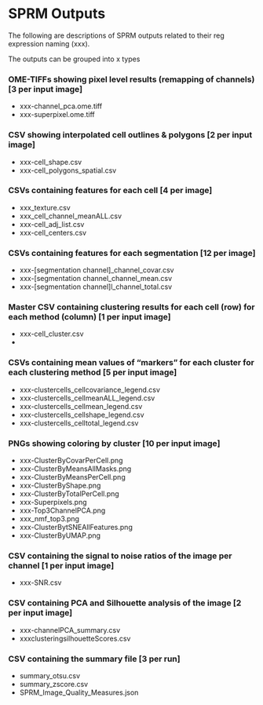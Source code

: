 # SPRM Outputs

The following are descriptions of SPRM outputs related to their reg expression naming (xxx).

The outputs can be grouped into x types

### OME-TIFFs showing pixel level results (remapping of channels) [3 per input image]

- xxx-channel_pca.ome.tiff
- xxx-superpixel.ome.tiff

### CSV showing interpolated cell outlines & polygons [2 per input image]
 - xxx-cell_shape.csv
 - xxx-cell_polygons_spatial.csv

### CSVs containing features for each cell [4 per image]
 - xxx_texture.csv 
 - xxx_cell_channel_meanALL.csv 
 - xxx-cell_adj_list.csv  
 - xxx-cell_centers.csv

### CSVs containing features for each segmentation [12 per image]
 - xxx-[segmentation channel]_channel_covar.csv 
 - xxx-[segmentation channel_channel_mean.csv 
 - xxx-[segmentation channel]l_channel_total.csv

### Master CSV containing clustering results for each cell (row) for each method (column) [1 per input image]
 - xxx-cell_cluster.csv
 - 
### CSVs containing mean values of “markers” for each cluster for each clustering method [5 per input image]
 - xxx-clustercells_cellcovariance_legend.csv 
 - xxx-clustercells_cellmeanALL_legend.csv  
 - xxx-clustercells_cellmean_legend.csv 
 - xxx-clustercells_cellshape_legend.csv 
 - xxx-clustercells_celltotal_legend.csv

### PNGs showing coloring by cluster [10 per input image]
 - xxx-ClusterByCovarPerCell.png
 - xxx-ClusterByMeansAllMasks.png 
 - xxx-ClusterByMeansPerCell.png
 - xxx-ClusterByShape.png 
 - xxx-ClusterByTotalPerCell.png 
 - xxx-Superpixels.png 
 - xxx-Top3ChannelPCA.png
 - xxx_nmf_top3.png
 - xxx-ClusterBytSNEAllFeatures.png
 - xxx-ClusterByUMAP.png

### CSV containing the signal to noise ratios of the image per channel [1 per input image]
 - xxx-SNR.csv

### CSV containing PCA and Silhouette analysis of the image [2 per input image]
 - xxx-channelPCA_summary.csv 
 - xxxclusteringsilhouetteScores.csv

### CSV containing the summary file [3 per run]
 - summary_otsu.csv
 - summary_zscore.csv
 - SPRM_Image_Quality_Measures.json
